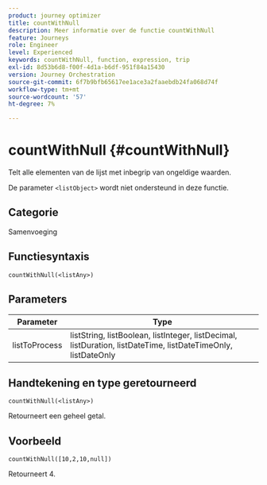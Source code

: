 ```yaml
---
product: journey optimizer
title: countWithNull
description: Meer informatie over de functie countWithNull
feature: Journeys
role: Engineer
level: Experienced
keywords: countWithNull, function, expression, trip
exl-id: 8d53b6d8-f00f-4d1a-b6df-951f84a15430
version: Journey Orchestration
source-git-commit: 6f7b9bfb65617ee1ace3a2faaebdb24fa068d74f
workflow-type: tm+mt
source-wordcount: '57'
ht-degree: 7%

---
```


# countWithNull {#countWithNull}

Telt alle elementen van de lijst met inbegrip van ongeldige waarden.

De parameter `<listObject>` wordt niet ondersteund in deze functie.

## Categorie

Samenvoeging

## Functiesyntaxis

`countWithNull(<listAny>)`

## Parameters

| Parameter | Type |
|-----------|------------------|
| listToProcess | listString, listBoolean, listInteger, listDecimal, listDuration, listDateTime, listDateTimeOnly, listDateOnly |

## Handtekening en type geretourneerd

`countWithNull(<listAny>)`

Retourneert een geheel getal.

## Voorbeeld

`countWithNull([10,2,10,null])`

Retourneert 4.
